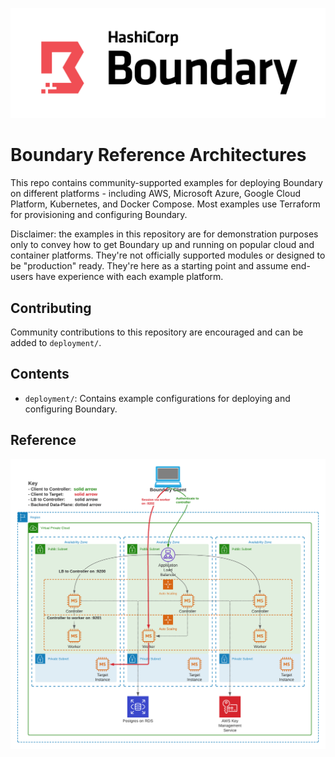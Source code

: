 ![](boundary.png)
# Boundary Reference Architectures
This repo contains community-supported examples for deploying Boundary on different platforms - including AWS, Microsoft Azure, Google Cloud Platform, Kubernetes, and Docker Compose. Most examples use Terraform for provisioning and configuring Boundary.

Disclaimer: the examples in this repository are for demonstration purposes only to convey how to get Boundary up and running
on popular cloud and container platforms. They're not officially supported modules or designed to be "production" ready. They're
here as a starting point and assume end-users have experience with each example platform.

## Contributing
Community contributions to this repository are encouraged and can be added to `deployment/`.


## Contents
- `deployment/`: Contains example configurations for deploying and configuring Boundary. 

## Reference
![](arch.png)